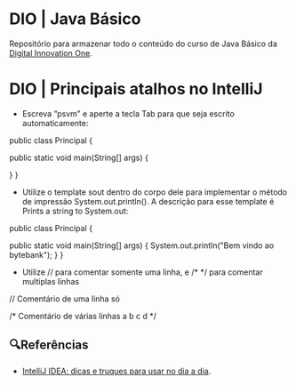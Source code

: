 # DIO | Java Básico
Repositório para armazenar todo o conteúdo do curso de Java Básico da [Digital Innovation One](https://www.dio.me/).

# DIO | Principais atalhos no IntelliJ

- Escreva ”psvm” e aperte a tecla Tab para que seja escrito automaticamente:

public class Principal {

   public static void main(String[] args) {

   }
}

- Utilize o template sout dentro do corpo dele para implementar o método de impressão System.out.println(). A descrição para esse template é Prints a string to System.out:
 
public class Principal {

   public static void main(String[] args) {
       System.out.println("Bem vindo ao bytebank");
   }
}

- Utilize // para comentar somente uma linha, e /* */ para comentar multiplas linhas

// Comentário de uma linha só

/* Comentário de várias linhas
        a
        b
        c
        d */

## 🔍Referências
- [IntelliJ IDEA: dicas e truques para usar no dia a dia](https://www.alura.com.br/artigos/intellij-idea-dicas-truques-usar-no-dia-a-dia).